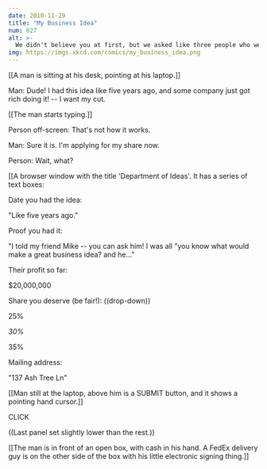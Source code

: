 ```yaml
---
date: 2010-11-29
title: "My Business Idea"
num: 827
alt: >-
  We didn't believe you at first, but we asked like three people who were at that party. They not only corroborated your story, but even said you totally mentioned wanting to start a company someday. Sorry! If this isn't enough money, let us know.
img: https://imgs.xkcd.com/comics/my_business_idea.png
---
```

[[A man is sitting at his desk, pointing at his laptop.]]

Man: Dude! I had this idea like five years ago, and some company just got rich doing it! -- I want my cut.

[[The man starts typing.]]

Person off-screen: That's not how it works.

Man: Sure it is. I'm applying for my share now.

Person: Wait, what?

[[A browser window with the title 'Department of Ideas'. It has a series of text boxes:

Date you had the idea:

"Like five years ago."

Proof you had it:

"I told my friend Mike -- you can ask him! I was all "you know what would make a great business idea? and he..."

Their profit so far:

$20,000,000

Share you deserve (be fair!): ((drop-down))

 25%

*30%*

 35%

Mailing address:

"137 Ash Tree Ln"

[[Man still at the laptop, above him is a SUBMIT button, and it shows a pointing hand cursor.]]

CLICK

((Last panel set slightly lower than the rest.))

[[The man is in front of an open box, with cash in his hand. A FedEx delivery guy is on the other side of the box with his little electronic signing thing.]]

